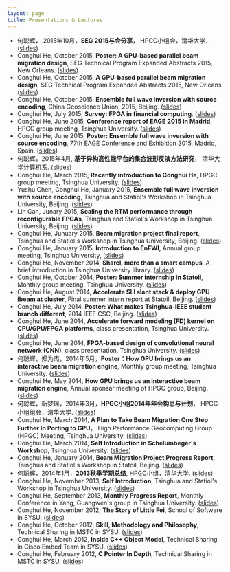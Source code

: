 ```yaml
---
layout: page
title: Presentations & Lectures
---
```


- 何聪辉， 2015年10月，**SEG 2015与会分享**，
  HPGC小组会，清华大学.
  ([slides](http://pan.baidu.com/s/1hrswi8G))
- Conghui He, October 2015, **Poster: A GPU-based parallel beam migration design**,
  SEG Technical Program Expanded Abstracts 2015, New Orleans.
  ([slides](http://pan.baidu.com/s/1mh3dv3E))
- Conghui He, October 2015, **A GPU-based parallel beam migration design**,
  SEG Technical Program Expanded Abstracts 2015, New Orleans.
  ([slides](http://pan.baidu.com/s/1o6Rf8EI))
- Conghui He, October 2015, **Ensemble full wave inversion with source encoding**,
  China Geoscience Union, 2015, Beijing.
  ([slides](http://pan.baidu.com/s/1bovUhSN))
- Conghui He, July 2015, **Survey: FPGA in financial computing**.
  ([slides](http://pan.baidu.com/s/1i41hAfz))
- Conghui He, June 2015, **Conference report of EAGE 2015 in Madrid**,
  HPGC group meeting, Tsinghua University.
  ([slides](http://pan.baidu.com/s/1mh4zqDa))
- Conghui He, June 2015, **Poster: Ensemble full wave inversion with source encoding**,
  77th EAGE Conference and Exhibition 2015, Madrid, Spain.
  ([slides](http://pan.baidu.com/s/1OgofO))
- 何聪辉，2015年4月, **基于异构高性能平台的集合波形反演方法研究**，
  清华大学计算机系.
  ([slides](http://pan.baidu.com/s/1jH3h0xg))
- Conghui He, March 2015, **Recently introduction to Conghui He**,
  HPGC group meeting, Tsinghua University.
  ([slides](http://pan.baidu.com/s/1mh3dvwW))
- Yushu Chen, Conghui He, January 2015, **Ensemble full wave inversion with source encoding**,
  Tsinghua and Statiol's Workshop in Tsinghua University, Beijing.
  ([slides](http://pan.baidu.com/s/1mgW9t4O))
- Lin Gan, Junary 2015, **Scaling the RTM performance through reconfigurable FPGAs**,
  Tsinghua and Statiol's Workshop in Tsinghua University, Beijing.
  ([slides](http://pan.baidu.com/s/1skhU0qD))
- Conghui He, Junuary 2015, **Beam migration project final report**,
  Tsinghua and Statiol's Workshop in Tsinghua University, Beijing.
  ([slides](http://pan.baidu.com/s/1gdNWcDl))
- Conghui He, January 2015, **Introduction to EnFWI**,
  Annual group meeting, Tsinghua University,
  ([slides](http://pan.baidu.com/s/1qX4WZzm))
- Conghui He, November 2014, **Sharcl, more than a smart campus**,
  A brief introduction in Tsinghua University library.
  ([slides](http://pan.baidu.com/s/1nukevSt))
- Conghui He, October 2014, **Poster: Summer internship in Statoil**,
  Monthly group meeting, Tsinghua University.
  ([slides](http://pan.baidu.com/s/1mh0vzAw))
- Conghui He, August 2014, **Accelerate SLI slant stack & deploy GPU ibeam at cluster**,
  Final summer intern report at Statoil, Beijing.
  ([slides](http://pan.baidu.com/s/1qWTdqwc))
- Conghui He, July 2014, **Poster: What makes Tsinghua-IEEE student branch different**,
  2014 IEEE CSC, Beijing.
  ([slides](http://pan.baidu.com/s/1hreiTEk))
- Conghui He, June 2014, **Accelerate forward modeling (FD) kernel on CPU/GPU/FPGA platforms**,
  class presentation, Tsinghua University.
  ([slides](http://pan.baidu.com/s/1i4oqpz3))
- Conghui He, June 2014, **FPGA-based design of convolutional neural network (CNN)**,
  class presentation, Tsinghua University.
  ([slides](http://pan.baidu.com/s/1o7boQIu))
- 何聪辉，郑为杰，2014年5月，**Poster：How GPU brings us an interactive beam migration engine**,
  Monthly group meeting, Tsinghua University.
  ([slides](http://pan.baidu.com/s/1kUgKCzP))
- Conghui He, May 2014, **How GPU brings us an interactive beam migration engine**,
  Annual sponsar meeting of HPGC group, Beijing.
  ([slides](http://pan.baidu.com/s/1nu3bn0t))
- 何聪辉，靳梦瑶，2014年3月，**HPGC小组2014年年会构思与计划**，
  HPGC小组组会，清华大学.
  ([slides](http://pan.baidu.com/s/1boq4vUZ))
- Conghui He, March 2014, **A Plan to Take Beam Migration One Step Further In Porting to GPU**，
  High Performance Geocomputing Group (HPGC) Meeting, Tsinghua University.
  ([slides](http://pan.baidu.com/s/1borktWj))
- Conghui He, March 2014, **Self Introduction in Schelumbeger's Workshop**,
  Tsinghua University.
  ([slides](http://pan.baidu.com/s/1nu3Hkut))
- Conghui He, January 2014, **Beam Migration Project Progress Report**,
  Tsinghua and Statiol's Workshop in Statoil, Beijing.
  ([slides](http://pan.baidu.com/s/1hrgkMVU))
- 何聪辉，2014年1月，**2013秋季学期总结**,
  HPGC小组，清华大学.
  ([slides](http://pan.baidu.com/s/1sk6WNOp))
- Conghui He, November 2013,  **Self Introduction**,
  Tsinghua and Statiol's Workshop in Tsinghua University.
  ([slides](http://pan.baidu.com/s/1i4zfBs5))
- Conghui He, September 2013, **Monthly Progress Report**,
  Monthly Conference in Yang, Guangwen's group in Tsinghua University.
  ([slides](http://pan.baidu.com/s/1o6Qz5uq))
- Conghui He, November 2012, **The Story of Little Fei**,
  School of Software in SYSU.
  ([slides](http://pan.baidu.com/s/1bnSNNbx))
- Conghui He, October 2012, **Skill, Methodology and Philosophy**,
  Technical Sharing in MSTC in SYSU.
  ([slides](http://pan.baidu.com/s/1qXqdRK4))
- Conghui He, March 2012, **Inside C++ Object Model**,
  Technical Sharing in Cisco Embed Team in SYSU.
  ([slides](http://pan.baidu.com/s/1qXpxTve))
- Conghui He, February 2012, **C Pointer In Depth**,
  Technical Sharing in MSTC in SYSU.
  ([slides](http://pan.baidu.com/s/1i3TX2PR))

